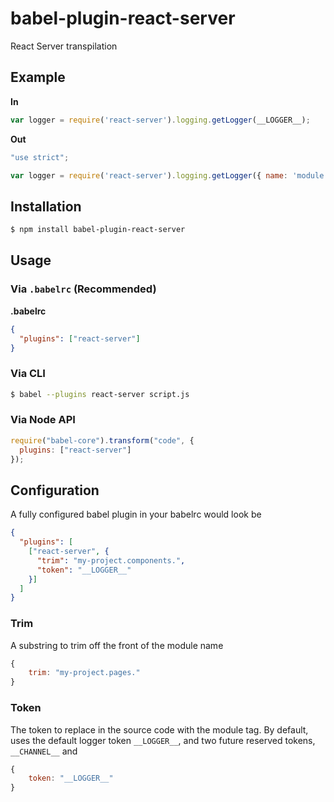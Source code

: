 # babel-plugin-react-server

React Server transpilation

## Example

**In**

```js
var logger = require('react-server').logging.getLogger(__LOGGER__);
```

**Out**

```js
"use strict";

var logger = require('react-server').logging.getLogger({ name: 'module.name', color: {} });
```

## Installation

```sh
$ npm install babel-plugin-react-server
```

## Usage

### Via `.babelrc` (Recommended)

**.babelrc**

```json
{
  "plugins": ["react-server"]
}
```

### Via CLI

```sh
$ babel --plugins react-server script.js
```

### Via Node API

```javascript
require("babel-core").transform("code", {
  plugins: ["react-server"]
});
```


## Configuration

A fully configured babel plugin in your babelrc would look be

```json
{
  "plugins": [
    ["react-server", {
      "trim": "my-project.components.",
      "token": "__LOGGER__"
    }]
  ]
}
```


### Trim

A substring to trim off the front of the module name

```javascript
{
    trim: "my-project.pages."
}
```

### Token

The token to replace in the source code with the module tag.  By default, uses
the default logger token `__LOGGER__`, and two future reserved tokens,
`__CHANNEL__` and

```javascript
{
    token: "__LOGGER__"
}
```
